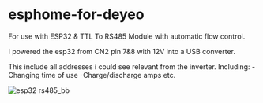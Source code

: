 # esphome-for-deyeo
For use with ESP32 & TTL To RS485 Module with automatic flow control.

I powered the esp32 from CN2 pin 7&8 with 12V into a USB converter.

This include all addresses i could see relevant from the inverter. 
Including:
-Changing time of use
-Charge/discharge amps
etc.

![esp32 rs485_bb](https://user-images.githubusercontent.com/22115157/211201233-f5fe9189-e6b3-4ee1-9baa-48068f078127.jpg)
